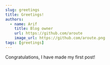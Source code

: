 ```yaml
---
slug: greetings
title: Greetings!
authors:
  - name: Arif
    title: Blog owner
    url: https://github.com/aroute
    image_url: https://github.com/aroute.png
tags: [greetings]
---
```


Congratulations, I have made my first post!